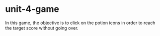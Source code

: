 # unit-4-game
In this game, the objective is to click on the potion icons in order to reach the target score without going over.
